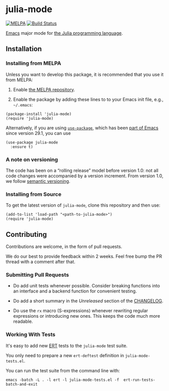 # julia-mode

[![MELPA](https://melpa.org/packages/julia-mode-badge.svg)](https://melpa.org/#/julia-mode)
[![Build Status](https://travis-ci.org/JuliaEditorSupport/julia-emacs.svg?branch=master)](https://travis-ci.org/JuliaEditorSupport/julia-emacs)

[Emacs](https://www.gnu.org/software/emacs/) major mode for [the Julia programming language](https://julialang.org/).


## Installation

### Installing from MELPA

Unless you want to develop this package, it is recommended that you use it from MELPA:

1. Enable [the MELPA repository](https://melpa.org/#/getting-started).

2. Enable the package by adding these lines to to your Emacs init file, e.g., `~/.emacs`:

```elisp
(package-install 'julia-mode)
(require 'julia-mode)
```

Alternatively, if you are using [`use-package`](https://github.com/jwiegley/use-package), which has been [part of Emacs](https://www.gnu.org/software/emacs/manual/html_mono/use-package.html) since version 29.1, you can use

```elisp
(use-package julia-mode
  :ensure t)
```

### A note on versioning

The code has been on a “rolling release” model before version 1.0: not all code changes were accompanied by a version increment. From version 1.0, we follow [semantic versioning](https://semver.org/).

### Installing from Source

To get the latest version of `julia-mode`, clone this repository and then use:

```elisp
(add-to-list 'load-path "<path-to-julia-mode>")
(require 'julia-mode)
```

## Contributing

Contributions are welcome, in the form of pull requests.

We do our best to provide feedback within 2 weeks. Feel free bump the PR thread with a comment after that.


### Submitting Pull Requests

- Do add unit tests whenever possible. Consider breaking functions into an interface and a backend function for convenient testing.

- Do add a short summary in the *Unreleased* section of the [CHANGELOG](CHANGELOG.md#unreleased).

- Do use the `rx` macro (S-expressions) whenever rewriting regular expressions or introducing new ones. This keeps the code much more readable.


### Working With Tests

It's easy to add new [ERT](https://www.gnu.org/software/emacs/manual/html_node/ert/index.html) tests to the `julia-mode` test suite.

You only need to prepare a new `ert-deftest` definition in `julia-mode-tests.el`.

You can run the test suite from the command line with:

```
emacs -batch -L . -l ert -l julia-mode-tests.el -f  ert-run-tests-batch-and-exit
```
